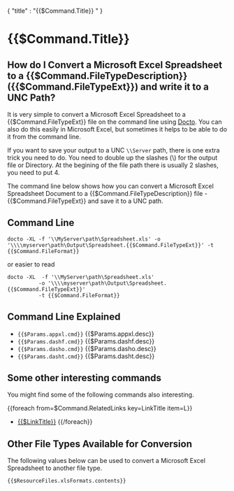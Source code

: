{
    "title" : "{{$Command.Title}} " 
}

{{$Command.Title}}
==

How do I Convert a Microsoft Excel Spreadsheet to a {{$Command.FileTypeDescription}} ({{$Command.FileTypeExt}}) and write it to a UNC Path?         
-

It is very simple to convert a Microsoft Excel Spreadsheet to a {{$Command.FileTypeExt}} file  on the command line using [Docto](https://github.com/tobya/docto). You can also do this easily in Microsoft Excel, but sometimes it helps to be able to do it from the command line.  

If you want to save your output to a UNC `\\Server` path, there is one extra trick you need to do.  You need to double up the slashes (\\) for the output file or Directory.  At the begining of the file path there is usually 2 slashes, you need to put 4. 

The command line below shows how you can convert a Microsoft Excel Spreadsheet Document to a {{$Command.FileTypeDescription}} file - {{$Command.FileTypeExt}} and save it to a UNC path.

Command Line 
-

 ````
 docto -XL -f '\\MyServer\path\Spreadsheet.xls' -o '\\\\myserver\path\Output\Spreadsheet.{{$Command.FileTypeExt}}' -t {{$Command.FileFormat}}
 ````

 or easier to read

  ````
 docto -XL  -f '\\MyServer\path\Spreadsheet.xls' 
            -o '\\\\myserver\path\Output\Spreadsheet.{{$Command.FileTypeExt}}'
            -t {{$Command.FileFormat}}
 ````

Command Line Explained 
-

 - `{{$Params.appxl.cmd}}`   {{$Params.appxl.desc}}
 - `{{$Params.dashf.cmd}}`   {{$Params.dashf.desc}} 
 - `{{$Params.dasho.cmd}}`   {{$Params.dasho.desc}}
 - `{{$Params.dasht.cmd}}`   {{$Params.dasht.desc}}




Some other interesting commands
-

You might find some of the following commands also interesting.

{{foreach from=$Command.RelatedLinks key=LinkTitle item=L}}
 - [{{$LinkTitle}}]({{$L}})
{{/foreach}}   

Other File Types Available for Conversion
-

The following values below can be used to convert a Microsoft Excel Spreadsheet to another file type.


````
{{$ResourceFiles.xlsFormats.contents}}
```` 

